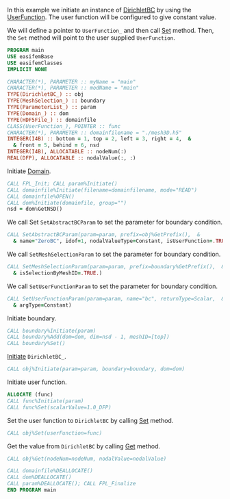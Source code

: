 In this example we initiate an instance of [DirichletBC](/docs-api/DirichletBC) by using the [UserFunction](/docs-api/UserFunction). The user function will be configured to give constant value.

We will define a pointer to `UserFunction_` and then call [Set](/docs-api/AbstractBC/Set) method. Then, the `Set` method will point to the user supplied `UserFunction`.

```fortran
PROGRAM main
USE easifemBase
USE easifemClasses
IMPLICIT NONE

CHARACTER(*), PARAMETER :: myName = "main"
CHARACTER(*), PARAMETER :: modName = "main"
TYPE(DirichletBC_) :: obj
TYPE(MeshSelection_) :: boundary
TYPE(ParameterList_) :: param
TYPE(Domain_) :: dom
TYPE(HDF5File_) :: domainfile
CLASS(UserFunction_), POINTER :: func
CHARACTER(*), PARAMETER :: domainfilename = "./mesh3D.h5"
INTEGER(I4B) :: bottom = 1, top = 2, left = 3, right = 4,  &
  & front = 5, behind = 6, nsd
INTEGER(I4B), ALLOCATABLE :: nodeNum(:)
REAL(DFP), ALLOCATABLE :: nodalValue(:, :)
```

Initiate [Domain](/docs-api/Domain).

```fortran
CALL FPL_Init; CALL param%Initiate()
CALL domainfile%Initiate(filename=domainfilename, mode="READ")
CALL domainfile%OPEN()
CALL dom%Initiate(domainfile, group="")
nsd = dom%GetNSD()
```

We call Set `SetAbstractBCParam` to set the parameter for boundary condition.

```fortran
CALL SetAbstractBCParam(param=param, prefix=obj%GetPrefix(),  &
  & name="ZeroBC", idof=1, nodalValueType=Constant, isUserFunction=.TRUE.)
```

We call `SetMeshSelectionParam` to set the parameter for boundary condition.

```fortran
CALL SetMeshSelectionParam(param=param, prefix=boundary%GetPrefix(),  &
  & isSelectionByMeshID=.TRUE.)
```

We call `SetUserFunctionParam` to set the parameter for boundary condition.

```fortran
CALL SetUserFunctionParam(param=param, name="bc", returnType=Scalar,  &
  & argType=Constant)
```

Initiate boundary.

```fortran
CALL boundary%Initiate(param)
CALL boundary%Add(dom=dom, dim=nsd - 1, meshID=[top])
CALL boundary%Set()
```

[Initiate](/docs-api/DirichletBC/Initiate) `DirichletBC_`.

```fortran
CALL obj%Initiate(param=param, boundary=boundary, dom=dom)
```

Initiate user function.

```fortran
ALLOCATE (func)
CALL func%Initiate(param)
CALL func%Set(scalarValue=1.0_DFP)
```

Set the user function to `DirichletBC` by calling [Set](/docs-api/DirichletBC/Set) method.

```fortran
CALL obj%Set(userFunction=func)
```

Get the value from `DirichletBC` by calling [Get](/docs-api/DirichletBC/Get) method.

```fortran
CALL obj%Get(nodeNum=nodeNum, nodalValue=nodalValue)
```

```fortran
CALL domainfile%DEALLOCATE()
CALL dom%DEALLOCATE()
CALL param%DEALLOCATE(); CALL FPL_Finalize
END PROGRAM main
```
